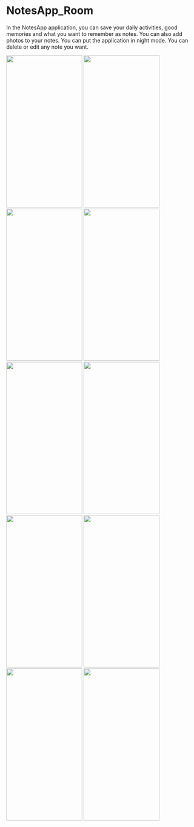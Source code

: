 # NotesApp_Room

In the NotesApp application, you can save your daily activities, good memories and what you want to remember as notes. You can also add photos to your notes. You can put the application in night mode. You can delete or edit any note you want.

<img src = "https://user-images.githubusercontent.com/105845393/218993666-3be84b4f-32b2-43f0-b7e0-ad8c49c81a2b.png" width = "200" height = "400"> <img src = "https://user-images.githubusercontent.com/105845393/218993681-1ae61440-3df2-4e42-95d0-afcc13bb82c0.png" width = "200" height = "400">
<img src = "https://user-images.githubusercontent.com/105845393/218993687-aab85b09-64d5-4dd7-87a7-f28937b8340c.png" width = "200" height = "400"> <img src = "https://user-images.githubusercontent.com/105845393/218993722-82e758e1-d338-4bd1-8b07-148137c745be.png" width = "200" height = "400">
<img src = "https://user-images.githubusercontent.com/105845393/218993742-25fd9f83-6409-4246-8347-d19cd9f5c588.png" width = "200" height = "400"> <img src = "https://user-images.githubusercontent.com/105845393/218993783-d05bed7a-dcaf-4505-8cbf-4781842ea1e2.png" width = "200" height = "400">
<img src = "https://user-images.githubusercontent.com/105845393/218993792-20718f2a-92a4-401b-a258-23a8a43ec8c7.png" width = "200" height = "400"> <img src = "https://user-images.githubusercontent.com/105845393/218993814-02536851-af40-465c-b085-bd0aa58c6012.png" width = "200" height = "400">
<img src = "https://user-images.githubusercontent.com/105845393/218993837-144cfd18-0a41-44e0-bc5b-86fbee0d8115.png" width = "200" height = "400"> <img src = "https://user-images.githubusercontent.com/105845393/218993891-437ddb67-5263-4e04-b1b0-8227a4a0d539.png" width = "200" height = "400">
